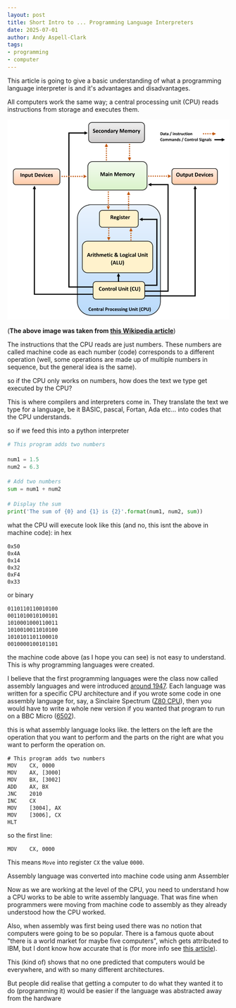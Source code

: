 ```yaml
---
layout: post
title: Short Intro to ... Programming Language Interpreters
date: 2025-07-01
author: Andy Aspell-Clark
tags:
- programming
- computer
---
```


This article is going to give a basic understanding of what a programming language interpreter is and it's advantages and disadvantages.

All computers work the same way; a central processing unit (CPU) reads instructions from storage and executes them. 

![Basic Computer Architecture](../assets/images/2025-17-01-what-is-an-interepter/Computer_architecture_block_diagram.png)

(**The above image was taken from [this Wikipedia article](https://en.wikipedia.org/wiki/Computer_architecture)**)

The instructions that the CPU reads are just numbers. These numbers are called machine code as each number (code) corresponds to a different operation (well, some operations are made up of multiple numbers in sequence, but the general idea is the same).

so if the CPU only works on numbers, how does the text we type get executed by the CPU?

This is where compilers and interpreters come in. They translate the text we type for a language, be it BASIC, pascal, Fortan, Ada etc... into codes that the CPU understands.

so if we feed this into a python interpreter
```python
# This program adds two numbers

num1 = 1.5
num2 = 6.3

# Add two numbers
sum = num1 + num2

# Display the sum
print('The sum of {0} and {1} is {2}'.format(num1, num2, sum))
```

what the CPU will execute look like this (and no, this isnt the above in machine code):
in hex
```
0x50
0x4A
0x14
0x32
0xF4
0x33
```
or binary
```
0110110110010100
0011010010100101
1010001000110011
1010010011010100
1010101101100010
0010000100101101
```

the machine code above (as I hope you can see) is not easy to understand. This is why programming languages were created.

I believe that the first programming languages were the class now called assembly languages and were introduced [around 1947](https://en.wikipedia.org/wiki/Assembly_language).
Each language was written for 
a specific CPU architecture and if you wrote some code in one assembly language for, say, a Sinclaire Spectrum ([Z80 CPU](https://en.wikipedia.org/wiki/Zilog_Z80)),
 then you would have to
write a whole new version if you wanted that program to run on a BBC Micro ([6502](https://en.wikipedia.org/wiki/MOS_Technology_6502)).

this is what assembly language looks like. the letters on the left are the operation that you want to perform and the parts on the right are
what you want to perform the operation on.

```assembly
# This program adds two numbers
MOV    CX, 0000
MOV    AX, [3000]    
MOV    BX, [3002]    
ADD    AX, BX    
JNC    2010    
INC    CX    
MOV    [3004], AX    
MOV    [3006], CX    
HLT
```

so the first line:
```assembly
MOV    CX, 0000
```
This means `Move` into register `CX` the value `0000`.

Assembly language was converted into machine code using anm Assembler

Now as we are working at the level of the CPU, you need to understand how a CPU works to be able to write assembly language. That was fine when 
programmers were moving from machine code to assembly as they already understood how the CPU worked.

Also, when assembly was first being used there was no notion that computers were going to be so popular. 
There is a famous quote about "there is a world market for maybe five computers", which gets attributed to 
IBM, but I dont know how accurate that is (for more info see [this article](https://geekhistory.com/content/urban-legend-i-think-there-world-market-maybe-five-computers)).

This (kind of) shows that no one predicted that computers would be everywhere, and with so many different architectures.

But people did realise that getting a computer to do what they wanted it to do (programming it) would be easier if the language was
abstracted away from the hardware

